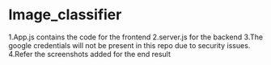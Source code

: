 # Image_classifier
1.App.js contains the code for the frontend
2.server.js for the backend
3.The google credentials will not be present in this repo due to security issues.
4.Refer the screenshots added for the end result
